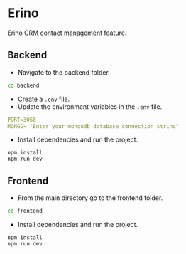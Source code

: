 # Erino
Erino CRM contact management feature.

## Backend
- Navigate to the backend folder.
```bash
cd backend
```
- Create a `.env` file.
- Update the environment variables in the `.env` file.
```YAML
PORT=3050
MONGO= "Enter your mongodb database connection string"
```
- Install dependencies and run the project.
```npm
npm install
npm run dev
```
## Frontend
- From the main directory go to the frontend folder.
```bash
cd frontend
```
- Install dependencies and run the project.
```npm
npm install
npm run dev
```
